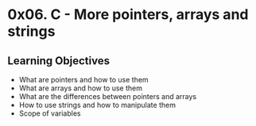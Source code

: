 # **0x06. C - More pointers, arrays and strings**

## **Learning Objectives**
+ What are pointers and how to use them
+ What are arrays and how to use them
+ What are the differences between pointers and arrays
+ How to use strings and how to manipulate them
+ Scope of variables

